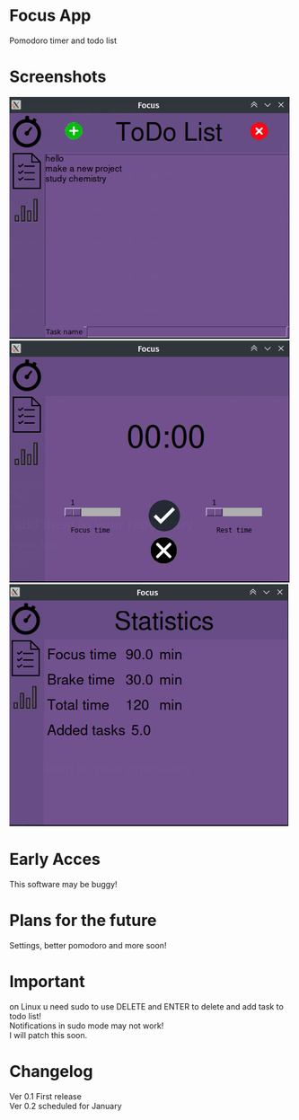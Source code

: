 # Focus App
Pomodoro timer and todo list

# Screenshots
![](Screenshot_99.png)
![](Screenshot_100.png)
<br>
![](Screenshot_101.png)

# Early Acces
This software may be buggy!

# Plans for the future
Settings, better pomodoro and more soon!

# Important 
on Linux u need sudo to use DELETE and ENTER to delete and add task to todo list!
<br>
Notifications in sudo mode may not work!
<br>
I will patch this soon.

# Changelog
Ver 0.1
First release
<br>
Ver 0.2 scheduled for January

